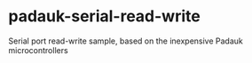# padauk-serial-read-write
Serial port read-write sample, based on the inexpensive Padauk microcontrollers
